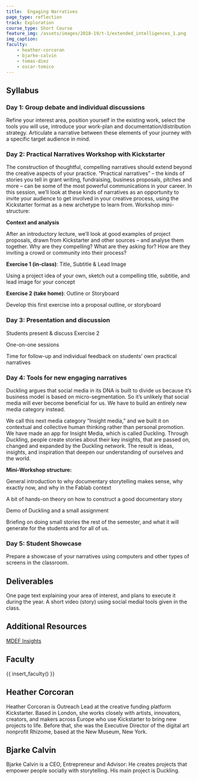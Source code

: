 ```yaml
---
title:  Engaging Narratives
page_type: reflection
track: Exploration
course_type: Short Course
feature_img: /assets/images/2018-19/t-1/extended_intelligences_1.png
img_caption: 
faculty: 
    - heather-corcoran
    - bjarke-calvin
    - tomas-diez
    - oscar-tomico
---
```


## Syllabus 

### Day 1: Group debate and individual discussions

Refine your interest area, position yourself in the existing work, select the tools you will use, introduce your work-plan and documentation/distribution strategy. Articulate a narrative between these elements of your journey with a specific target audience in mind.

### Day 2: Practical Narratives Workshop with Kickstarter

The construction of thoughtful, compelling narratives should extend beyond the creative aspects of your practice. “Practical narratives” – the kinds of stories you tell in grant writing, fundraising, business proposals, pitches and more – can be some of the most powerful communications in your career. In this session, we’ll look at these kinds of narratives as an opportunity to invite your audience to get involved in your creative process, using the Kickstarter format as a new archetype to learn from. Workshop mini-structure:

**Context and analysis**

After an introductory lecture, we’ll look at good examples of project proposals, drawn from Kickstarter and other sources – and analyse them together. Why are they compelling? What are they asking for? How are they inviting a crowd or community into their process?

**Exercise 1 (in-class)**: Title, Subtitle & Lead Image

Using a project idea of your own, sketch out a compelling title, subtitle, and lead image for your concept

**Exercise 2 (take home)**: Outline or Storyboard

Develop this first exercise into a proposal outline, or storyboard

### Day 3: Presentation and discussion

Students present & discuss Exercise 2

One-on-one sessions

Time for follow-up and individual feedback on students’ own practical narratives

### Day 4: Tools for new engaging narratives

Duckling argues that social media in its DNA is built to divide us because it’s business model is based on micro-segmentation. So it’s unlikely that social media will ever become beneficial for us. We have to build an entirely new media category instead.

We call this next media category “Insight media,” and we built it on contextual and collective human thinking rather than personal promotion. We have made an app for Insight Media, which is called Duckling. Through Duckling, people create stories about their key insights, that are passed on, changed and expanded by the Duckling network. The result is ideas, insights, and inspiration that deepen our understanding of ourselves and the world.

**Mini-Workshop structure:**

General introduction to why documentary storytelling makes sense, why exactly now, and why in the Fablab context

A bit of hands-on theory on how to construct a good documentary story

Demo of Duckling and a small assignment

Briefing on doing small stories the rest of the semester, and what it will generate for the students and for all of us.

### Day 5: Student Showcase

Prepare a showcase of your narratives using computers and other types of screens in the classroom.

## Deliverables

One page text explaining your area of interest, and plans to execute it during the year. A short video (story) using social medial tools given in the class.

## Additional Resources

[MDEF Insights](http://duckling.me/interest/emergentfutures)

## Faculty

{{ insert_faculty() }}


## Heather Corcoran

Heather Corcoran is Outreach Lead at the creative funding platform Kickstarter. Based in London, she works closely with artists, innovators, creators, and makers across Europe who use Kickstarter to bring new projects to life. Before that, she was the Executive Director of the digital art nonprofit Rhizome, based at the New Museum, New York.


## Bjarke Calvin 

Bjarke Calvin is a CEO, Entrepreneur and Advisor: He creates projects that empower people socially with storytelling. His main project is Duckling.
